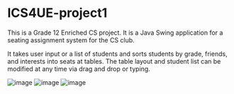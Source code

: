 # ICS4UE-project1

This is a Grade 12 Enriched CS project. It is a Java Swing application for a seating assignment system for the CS club.

It takes user input or a list of students and sorts students by grade, friends, and interests into seats at tables. The table layout and student list can be modified at any time via drag and drop or typing.

![image](https://user-images.githubusercontent.com/87958079/204110985-fc57ea4e-a82a-4c24-a878-81a40551c07d.png)
![image](https://user-images.githubusercontent.com/87958079/204110986-292d4c24-cb1b-4b93-af92-ed802dcb0f39.png)
![image](https://user-images.githubusercontent.com/87958079/204111019-765a026f-b3af-412c-9328-cca1266f1b2a.png)

